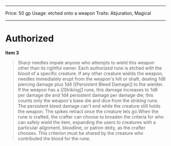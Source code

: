 
---
Price: 50 gp
Usage: etched onto a weapon
Traits: Abjuration, Magical

---

# Authorized

**Item 3**

> Sharp needles impale anyone who attempts to wield this weapon other than its rightful owner. Each *authorized* rune is etched with the blood of a specific creature. If any other creature wields the weapon, needles immediately erupt from the weapon's hilt or shaft, dealing 1d8 piercing damage plus 1d4 [[Persistent Bleed Damage]] to the wielder. If the weapon has a *[[Striking]]* rune, this damage increases to 1d8 per damage die and 1d4 persistent damage per damage die; this counts only the weapon's base die and dice from the *striking* rune. The persistent bleed damage can't end while the creature still holds the weapon. The spikes retract once the creature lets go.When the rune is crafted, the crafter can choose to broaden the criteria for who can safely wield the item, expanding the users to creatures with a particular alignment, bloodline, or patron deity, as the crafter chooses. This criterion must be shared by the creature who contributed the blood for the rune.
